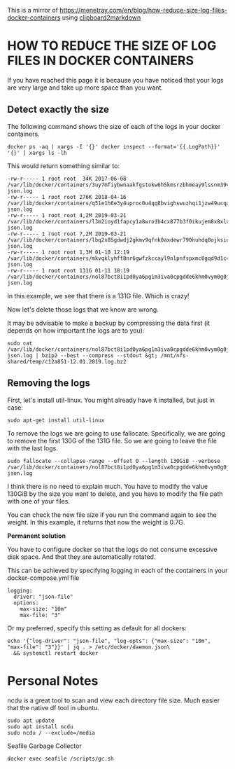 This is a mirror of https://menetray.com/en/blog/how-reduce-size-log-files-docker-containers using [clipboard2markdown](https://euangoddard.github.io/clipboard2markdown/)


HOW TO REDUCE THE SIZE OF LOG FILES IN DOCKER CONTAINERS
========================================================

If you have reached this page it is because you have noticed that your logs are very large and take up more space than you want.

**Detect exactly the size**
---------------------------

The following command shows the size of each of the logs in your docker containers.

```
docker ps -aq | xargs -I '{}' docker inspect --format='{{.LogPath}}' '{}' | xargs ls -lh
```

This would return something similar to:

```
-rw-r----- 1 root root  34K 2017-06-08  /var/lib/docker/containers/3uy7mfiybwnaakfgstokw6h5kmsrzbhmeay9lssnm39v8y5ngf6yz7amd3i8kjhj/3uy7mfiybwnaakfgstokw6h5kmsrzbhmeay9lssnm39v8y5ngf6yz7amd3i8kjhj-json.log
-rw-r----- 1 root root 276K 2018-04-16  /var/lib/docker/containers/q51e1h6e3y4uproc0u4qq8bvighswuzhqi1jzw49ucqarsbcftfdcpa26ls02bxo/q51e1h6e3y4uproc0u4qq8bvighswuzhqi1jzw49ucqarsbcftfdcpa26ls02bxo-json.log
-rw-r----- 1 root root 4,2M 2019-03-21  /var/lib/docker/containers/l3m2ioyd1fapcy1a8wro1b4cx877b3f0ikujem8x8xlxon0t4sjs1xkdqh2eona8/l3m2ioyd1fapcy1a8wro1b4cx877b3f0ikujem8x8xlxon0t4sjs1xkdqh2eona8-json.log
-rw-r----- 1 root root 7,2M 2019-03-21  /var/lib/docker/containers/lbq2x85gdwdj2gkmv9qfnk0axdewr790huhdq0ojksiuxxhfsp8y8q4bpj4ri5t4/lbq2x85gdwdj2gkmv9qfnk0axdewr790huhdq0ojksiuxxhfsp8y8q4bpj4ri5t4-json.log
-rw-r----- 1 root root 1,3M 01-10 12:19 /var/lib/docker/containers/mkvqklyhft8nr6gwfzkccayl9nlpnfspxmc0gqd9d1c4mgilj5muzoxluwkf9eav/mkvqklyhft8nr6gwfzkccayl9nlpnfspxmc0gqd9d1c4mgilj5muzoxluwkf9eav-json.log
-rw-r----- 1 root root 131G 01-11 18:19 /var/lib/docker/containers/nol87bct8i1pd0ya6pg1m3iva0cpgdde6khm0vym0g0jlob1jd3gcgbwm1scfpyg/nol87bct8i1pd0ya6pg1m3iva0cpgdde6khm0vym0g0jlob1jd3gcgbwm1scfpyg-json.log
```

In this example, we see that there is a 131G file. Which is crazy!

Now let's delete those logs that we know are wrong.

It may be advisable to make a backup by compressing the data first (it depends on how important the logs are to you):

```
sudo cat /var/lib/docker/containers/nol87bct8i1pd0ya6pg1m3iva0cpgdde6khm0vym0g0jlob1jd3gcgbwm1scfpyg/nol87bct8i1pd0ya6pg1m3iva0cpgdde6khm0vym0g0jlob1jd3gcgbwm1scfpyg-json.log | bzip2 --best --compress --stdout &gt; /mnt/nfs-shared/temp/c12a851-12.01.2019.log.bz2
```

**Removing the logs**
---------------------

First, let's install util-linux. You might already have it installed, but just in case:

```
sudo apt-get install util-linux
```

To remove the logs we are going to use fallocate. Specifically, we are going to remove the first 130G of the 131G file. So we are going to leave the file with the last logs.

```
sudo fallocate --collapse-range --offset 0 --length 130GiB --verbose /var/lib/docker/containers/nol87bct8i1pd0ya6pg1m3iva0cpgdde6khm0vym0g0jlob1jd3gcgbwm1scfpyg/nol87bct8i1pd0ya6pg1m3iva0cpgdde6khm0vym0g0jlob1jd3gcgbwm1scfpyg-json.log
```

I think there is no need to explain much. You have to modify the value 130GiB by the size you want to delete, and you have to modify the file path with one of your files.

You can check the new file size if you run the command again to see the weight. In this example, it returns that now the weight is 0.7G.

**Permanent solution**

You have to configure docker so that the logs do not consume excessive disk space. And that they are automatically rotated.

This can be achieved by specifying logging in each of the containers in your docker-compose.yml file

```
logging:
  driver: "json-file"
  options:
    max-size: "10m"
    max-file: "3"
```

Or my preferred, specify this setting as default for all dockers:

```
echo '{"log-driver": "json-file", "log-opts": {"max-size": "10m", "max-file": "3"}}' | jq . > /etc/docker/daemon.json\
  && systemctl restart docker
```


# Personal Notes
ncdu is a great tool to scan and view each directory file size. Much easier that the native df tool in ubuntu.
```
sudo apt update
sudo apt install ncdu
sudo ncdu / --exclude=/media
```
Seafile Garbage Collector
```
docker exec seafile /scripts/gc.sh
```